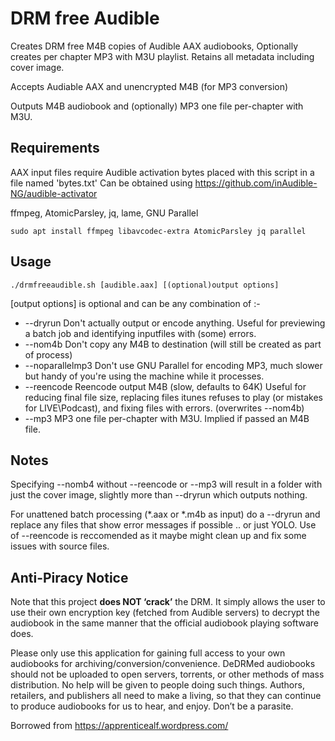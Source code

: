 # DRM free Audible

Creates DRM free M4B copies of Audible AAX audiobooks,
Optionally creates per chapter MP3 with M3U playlist.
Retains all metadata including cover image.

Accepts Audiable AAX and unencrypted M4B (for MP3 conversion)

Outputs M4B audiobook and (optionally) MP3 one file per-chapter with M3U.


 ## Requirements
AAX input files require Audible activation bytes placed with this script
in a file named 'bytes.txt'
Can be obtained using https://github.com/inAudible-NG/audible-activator
 
ffmpeg, AtomicParsley, jq, lame, GNU Parallel
 
 `sudo apt install ffmpeg libavcodec-extra AtomicParsley jq parallel`


 ## Usage
 `./drmfreeaudible.sh [audible.aax] [(optional)output options]`

[output options] is optional and can be any combination of :-
*   --dryrun          Don't actually output or encode anything. Useful for previewing a batch job and identifying inputfiles with (some) errors.
*   --nom4b           Don't copy any M4B to destination (will still be created as part of process)
*   --noparallelmp3   Don't use GNU Parallel for encoding MP3, much slower but handy of you're using the machine while it processes.
*   --reencode        Reencode output M4B (slow, defaults to 64K) Useful for reducing final file size, replacing files itunes refuses to play (or mistakes for LIVE\Podcast), and fixing files with errors. (overwrites --nom4b)
*   --mp3             MP3 one file per-chapter with M3U. Implied if passed an M4B file.


 ## Notes
Specifying --nomb4 without --reencode or --mp3 will result in a folder with just the cover image, slightly more than --dryrun which outputs nothing.

For unattened batch processing (*.aax or *.m4b as input) do a --dryrun and replace any files that show error messages if possible .. or just YOLO. Use  of --reencode is reccomended as it maybe might clean up and fix some issues with source files.


 ## Anti-Piracy Notice
Note that this project **does NOT ‘crack’** the DRM. It simply allows the user to
use their own encryption key (fetched from Audible servers) to decrypt the
audiobook in the same manner that the official audiobook playing software does.

Please only use this application for gaining full access to your own audiobooks
for archiving/conversion/convenience. DeDRMed audiobooks should not be uploaded
to open servers, torrents, or other methods of mass distribution. No help will
be given to people doing such things. Authors, retailers, and publishers all
need to make a living, so that they can continue to produce audiobooks for us to
hear, and enjoy. Don’t be a parasite.

Borrowed from https://apprenticealf.wordpress.com/